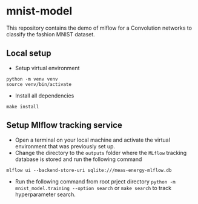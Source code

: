 # mnist-model
This repository contains the demo of mlflow for a Convolution networks to classify the fashion MNIST dataset.


## Local setup 
- Setup virtual environment   
```commandline
python -m venv venv 
source venv/bin/activate 
```
- Install all dependencies 
```commandline
make install
```

## Setup Mlflow tracking service
- Open a terminal on your local machine and activate the virtual environment that was previously set up.
- Change the directory to the `outputs` folder where the `MLflow` tracking database is stored and run the following command
```commandline
mlflow ui --backend-store-uri sqlite:///meas-energy-mlflow.db
```
- Run  the following command from root prject directory `python -m mnist_model.training --option search` or `make search` to track hyperparameter search.





